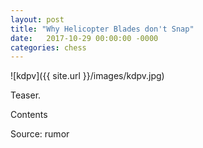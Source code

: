 ```yaml
---
layout: post
title: "Why Helicopter Blades don't Snap"
date:   2017-10-29 00:00:00 -0000
categories: chess
---
```


![kdpv]({{ site.url }}/images/kdpv.jpg)

Teaser.

<!--more-->

Contents

Source: rumor
